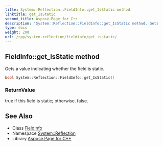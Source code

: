 ```yaml
---
title: System::Reflection::FieldInfo::get_IsStatic method
linktitle: get_IsStatic
second_title: Aspose.Page for C++
description: 'System::Reflection::FieldInfo::get_IsStatic method. Gets a value indicating whether the field is static in C++.'
type: docs
weight: 200
url: /cpp/system.reflection/fieldinfo/get_isstatic/
---
```

## FieldInfo::get_IsStatic method


Gets a value indicating whether the field is static.

```cpp
bool System::Reflection::FieldInfo::get_IsStatic()
```


### ReturnValue

true if this field is static; otherwise, false.

## See Also

* Class [FieldInfo](../)
* Namespace [System::Reflection](../../)
* Library [Aspose.Page for C++](../../../)
